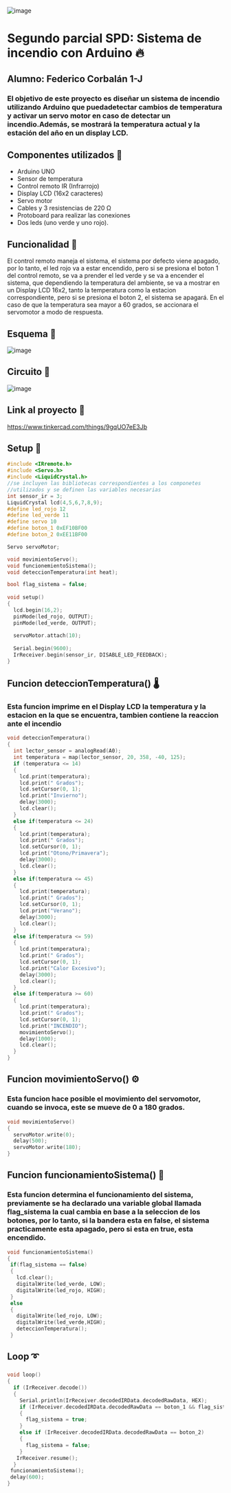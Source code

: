 ![image](https://github.com/fedecorbalan/Parcial-2-SPD/assets/123754871/2bf74583-9656-4795-92c2-f83aaf3ee3a3)

# Segundo parcial SPD: Sistema de incendio con Arduino 🔥
## Alumno: Federico Corbalán 1-J

### El objetivo de este proyecto es diseñar un sistema de incendio utilizando Arduino que puedadetectar cambios de temperatura y activar un servo motor en caso de detectar un incendio.Además, se mostrará la temperatura actual y la estación del año en un display LCD.

## Componentes utilizados 🤖
- Arduino UNO
- Sensor de temperatura
- Control remoto IR (Infrarrojo)
- Display LCD (16x2 caracteres)
- Servo motor
- Cables y 3 resistencias de 220 Ω
- Protoboard para realizar las conexiones
- Dos leds (uno verde y uno rojo).

## Funcionalidad 🤖
El control remoto maneja el sistema, el sistema por defecto viene apagado, por lo tanto, el led rojo va a estar encendido, pero si se presiona el boton 1 del control remoto, se va a prender el led verde y se va a encender el sistema, que dependiendo la temperatura del ambiente, se va a mostrar en un Display LCD 16x2, tanto la temperatura como la estacion correspondiente, pero si se presiona el boton 2, el sistema se apagará.
En el caso de que la temperatura sea mayor a 60 grados, se accionara el servomotor a modo de respuesta.

## Esquema 🤖
![image](https://github.com/fedecorbalan/Parcial-2-SPD/assets/123754871/dc4a76a6-3e35-4f71-be45-03b05453c4ec)

## Circuito 🤖
![image](https://github.com/fedecorbalan/Parcial-2-SPD/assets/123754871/fa11430b-69b4-4a26-a667-1effa2ac2ce4)

## Link al proyecto 🤖
https://www.tinkercad.com/things/9gqUO7eE3Jb

## Setup 🤖
```c++
#include <IRremote.h>
#include <Servo.h>
#include <LiquidCrystal.h>
//se incluyen las bibliotecas correspondientes a los componetes
//utilizados y se definen las variables necesarias
int sensor_ir = 3;
LiquidCrystal lcd(4,5,6,7,8,9);
#define led_rojo 12
#define led_verde 11
#define servo 10
#define boton_1 0xEF10BF00
#define boton_2 0xEE11BF00

Servo servoMotor;

void movimientoServo();
void funcionemientoSistema();
void deteccionTemperatura(int heat);

bool flag_sistema = false;
  
void setup()
{
  lcd.begin(16,2);
  pinMode(led_rojo, OUTPUT);
  pinMode(led_verde, OUTPUT);
  
  servoMotor.attach(10);
 	
  Serial.begin(9600);
  IrReceiver.begin(sensor_ir, DISABLE_LED_FEEDBACK);
}
```

## Funcion deteccionTemperatura() 🌡
### Esta funcion imprime en el Display LCD la temperatura y la estacion en la que se encuentra, tambien contiene la reaccion ante el incendio
```c++
void deteccionTemperatura() 
{
  int lector_sensor = analogRead(A0);
  int temperatura = map(lector_sensor, 20, 358, -40, 125);
  if (temperatura <= 14)
  {
    lcd.print(temperatura);
    lcd.print(" Grados");
    lcd.setCursor(0, 1);
    lcd.print("Invierno");
    delay(3000);
    lcd.clear();
  }
  else if(temperatura <= 24)
  {
    lcd.print(temperatura);
    lcd.print(" Grados");
    lcd.setCursor(0, 1);
    lcd.print("Otono/Primavera");
    delay(3000);
    lcd.clear();
  }
  else if(temperatura <= 45)
  {
    lcd.print(temperatura);
    lcd.print(" Grados");
    lcd.setCursor(0, 1);
    lcd.print("Verano");
    delay(3000);
    lcd.clear();
  }
  else if(temperatura <= 59)
  {
    lcd.print(temperatura);
    lcd.print(" Grados");
    lcd.setCursor(0, 1);
    lcd.print("Calor Excesivo");
    delay(3000);
    lcd.clear();
  }
  else if(temperatura >= 60)
  {
    lcd.print(temperatura);
    lcd.print(" Grados");
    lcd.setCursor(0, 1);
    lcd.print("INCENDIO");
    movimientoServo();
    delay(1000);
    lcd.clear();
  }
}
```

## Funcion movimientoServo() ⚙
### Esta funcion hace posible el movimiento del servomotor, cuando se invoca, este se mueve de 0 a 180 grados.
```c++
void movimientoServo()
{
  servoMotor.write(0);
  delay(500);
  servoMotor.write(180);
}
```

## Funcion funcionamientoSistema() 🤖
### Esta funcion determina el funcionamiento del sistema, previamente se ha declarado una variable global llamada flag_sistema la cual cambia en base a la seleccion de los botones, por lo tanto, si la bandera esta en false, el sistema practicamente esta apagado, pero si esta en true, esta encendido.
```c++
void funcionamientoSistema() 
{
 if(flag_sistema == false)
 {
   lcd.clear();
   digitalWrite(led_verde, LOW);
   digitalWrite(led_rojo, HIGH);
 }
 else
 {
   digitalWrite(led_rojo, LOW);
   digitalWrite(led_verde,HIGH);
   deteccionTemperatura();
 }
```

## Loop ➰
### 
```c++
void loop()
{
  if (IrReceiver.decode())
  {
    Serial.println(IrReceiver.decodedIRData.decodedRawData, HEX);
    if (IrReceiver.decodedIRData.decodedRawData == boton_1 && flag_sistema == false)
    {
      flag_sistema = true;
    }
    else if (IrReceiver.decodedIRData.decodedRawData == boton_2)
    {
      flag_sistema = false;
    }
   IrReceiver.resume();
  }
 funcionamientoSistema();
 delay(600);
}
```
